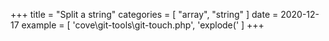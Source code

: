 +++
title = "Split a string"
categories = [ "array", "string" ]
date = 2020-12-17
example = [
   'cove\git-tools\git-touch.php', 'explode('
]
+++
